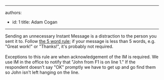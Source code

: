 

---
authors:
  - id: 1
    title: Adam Cogan
---




<span class='intro'> <div>Sending an unnecessary Instant Message is a distraction to the person you sent it to. Follow <a href="/_layouts/15/FIXUPREDIRECT.ASPX?WebId=3dfc0e07-e23a-4cbb-aac2-e778b71166a2&amp;TermSetId=07da3ddf-0924-4cd2-a6d4-a4809ae20160&amp;TermId=739c2fd2-1d09-41da-8e98-e87312f40fcd">the 5 word rule​</a>; if your message is less than 5 words, e.g. &quot;Great work!&quot; or &quot;Thanks!&quot;, it's probably not required.</div><div><br></div><div>Exceptions to this rule&#160;are when acknowledgement of the IM is required. We use IM in the office to notify that &quot;John from F1 is on line 1.&quot; If the respondent doesn't say &quot;OK&quot; promptly we have to get up and go find them so John isn't left hanging on the line.</div><div><br></div><div><br></div><div><br></div><br> </span>




